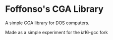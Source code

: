 # Foffonso's CGA Library
A simple CGA library for DOS computers.

Made as a simple experiment for the ia16-gcc fork
